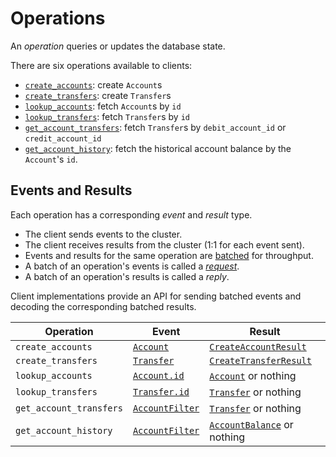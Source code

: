 # Operations

An _operation_ queries or updates the database state.

There are six operations available to clients:

- [`create_accounts`](./create_accounts.md): create `Account`s
- [`create_transfers`](./create_transfers.md): create `Transfer`s
- [`lookup_accounts`](./lookup_accounts.md): fetch `Account`s by `id`
- [`lookup_transfers`](./lookup_transfers.md): fetch `Transfer`s by `id`
- [`get_account_transfers`](./get_account_transfers.md): fetch `Transfer`s
by `debit_account_id` or `credit_account_id`
- [`get_account_history`](./get_account_history.md): fetch the historical account balance by the `Account`'s `id`.

## Events and Results

Each operation has a corresponding _event_ and _result_ type.

- The client sends events to the cluster.
- The client receives results from the cluster (1:1 for each event sent).
- Events and results for the same operation are
  [batched](../../design/client-requests.md#batching-events) for throughput.
- A batch of an operation's events is called a [_request_](../../design/client-requests.md).
- A batch of an operation's results is called a _reply_.

Client implementations provide an API for sending batched events and decoding the corresponding
batched results.

| Operation               | Event                                                  | Result                                                     |
| ----------------------- | ------------------------------------------------------ | ---------------------------------------------------------- |
| `create_accounts`       | [`Account`](./create_accounts.md#Event)                | [`CreateAccountResult`](./create_accounts.md#Result)       |
| `create_transfers`      | [`Transfer`](./create_transfers.md#Event)              | [`CreateTransferResult`](./create_transfers.md#Result)     |
| `lookup_accounts`       | [`Account.id`](./lookup_accounts.md#Event)             | [`Account`](./lookup_accounts.md#Result) or nothing        |
| `lookup_transfers`      | [`Transfer.id`](./lookup_transfers.md#Event)           | [`Transfer`](./lookup_transfers.md#Result) or nothing      |
| `get_account_transfers` | [`AccountFilter`](./get_account_transfers.md#Event) | [`Transfer`](./get_account_transfers.md#Result) or nothing |
| `get_account_history` | [`AccountFilter`](./get_account_history.md#Event) | [`AccountBalance`](./get_account_history.md#Result) or nothing |
